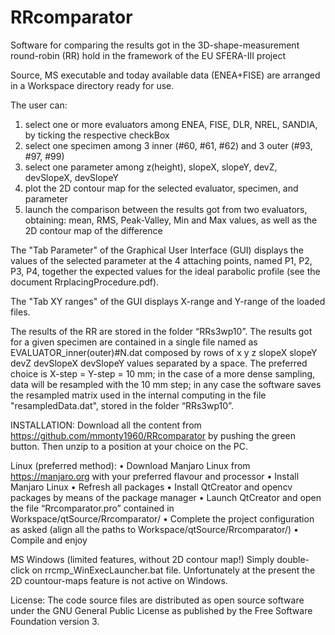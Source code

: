 ﻿# RRcomparator
Software for comparing the results got in the 3D-shape-measurement round-robin (RR) hold in the framework of the EU SFERA-III project

Source, MS executable and today available data (ENEA+FISE) are arranged in a Workspace directory ready for use.

The user can:
1) select one or more evaluators among ENEA, FISE, DLR, NREL, SANDIA, by ticking the respective checkBox
2) select one specimen among 3 inner (#60, #61, #62) and 3 outer (#93, #97, #99)
3) select one parameter among z(height), slopeX, slopeY, devZ, devSlopeX, devSlopeY
4) plot the 2D contour map for the selected evaluator, specimen, and parameter
5) launch the comparison between the results got from two evaluators, obtaining: mean, RMS, Peak-Valley, Min and Max values, as well as the 2D contour map of the difference

The "Tab Parameter" of the Graphical User Interface (GUI) displays the values of the selected parameter at the 4 attaching points, named P1, P2, P3, P4, together the expected values for the ideal parabolic profile (see the document RrplacingProcedure.pdf).

The "Tab XY ranges" of the GUI displays X-range and Y-range of the loaded files.

The results of the RR are stored in the folder “RRs3wp10”. The results got for a given specimen are contained in a single file named as 	EVALUATOR_inner(outer)#N.dat 
composed by rows of x y z slopeX slopeY devZ devSlopeX devSlopeY values separated by a space. The preferred choice is X-step = Y-step = 10 mm; in the case of a more dense sampling, data will be resampled with the 10 mm step; in any case the software saves the resampled matrix used in the internal computing in the file "resampledData.dat", stored in the folder “RRs3wp10”.


INSTALLATION:
Download all the content from https://github.com/mmonty1960/RRcomparator by pushing the green button. Then unzip to a position at your choice on the PC.

Linux (preferred method):
    • Download Manjaro Linux from https://manjaro.org with your preferred flavour and processor
    • Install Manjaro Linux
    • Refresh all packages
    • Install QtCreator and opencv packages by means of the package manager
    • Launch QtCreator and open the file “Rrcomparator.pro” contained in Workspace/qtSource/Rrcomparator/
    • Complete the project configuration as asked (align all the paths to Workspace/qtSource/Rrcomparator/)
    • Compile and enjoy

MS Windows (limited features, without 2D contour map!)
Simply double-click on rrcmp_WinExecLauncher.bat file. Unfortunately at the present the 2D countour-maps feature is not active on Windows.


License:
The code source files are distributed as open source software under the GNU General Public
License as published by the Free Software Foundation version 3.


